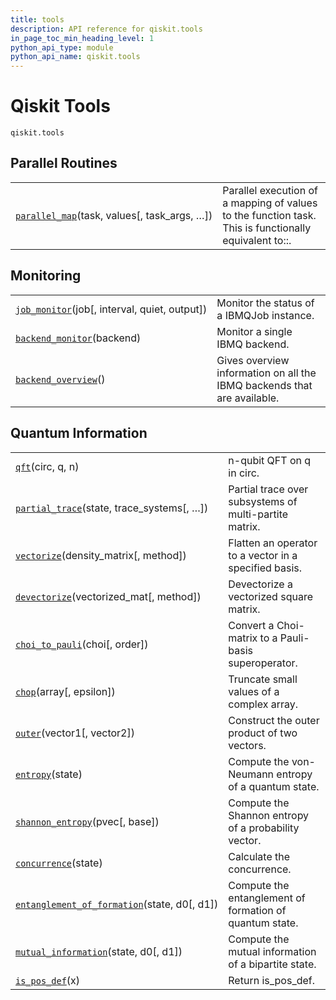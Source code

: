 ```yaml
---
title: tools
description: API reference for qiskit.tools
in_page_toc_min_heading_level: 1
python_api_type: module
python_api_name: qiskit.tools
---
```


<span id="module-qiskit.tools" />

# Qiskit Tools

<span id="module-qiskit.tools" />

`qiskit.tools`

## Parallel Routines

|                                                                                                         |                                                                                                       |
| ------------------------------------------------------------------------------------------------------- | ----------------------------------------------------------------------------------------------------- |
| [`parallel_map`](qiskit.tools.parallel_map "qiskit.tools.parallel_map")(task, values\[, task\_args, …]) | Parallel execution of a mapping of values to the function task. This is functionally equivalent to::. |

## Monitoring

|                                                                                                       |                                                                         |
| ----------------------------------------------------------------------------------------------------- | ----------------------------------------------------------------------- |
| [`job_monitor`](qiskit.tools.job_monitor "qiskit.tools.job_monitor")(job\[, interval, quiet, output]) | Monitor the status of a IBMQJob instance.                               |
| [`backend_monitor`](qiskit.tools.backend_monitor "qiskit.tools.backend_monitor")(backend)             | Monitor a single IBMQ backend.                                          |
| [`backend_overview`](qiskit.tools.backend_overview "qiskit.tools.backend_overview")()                 | Gives overview information on all the IBMQ backends that are available. |

## Quantum Information

|                                                                                                                                  |                                                         |
| -------------------------------------------------------------------------------------------------------------------------------- | ------------------------------------------------------- |
| [`qft`](qiskit.tools.qft "qiskit.tools.qft")(circ, q, n)                                                                         | n-qubit QFT on q in circ.                               |
| [`partial_trace`](qiskit.tools.partial_trace "qiskit.tools.partial_trace")(state, trace\_systems\[, …])                          | Partial trace over subsystems of multi-partite matrix.  |
| [`vectorize`](qiskit.tools.vectorize "qiskit.tools.vectorize")(density\_matrix\[, method])                                       | Flatten an operator to a vector in a specified basis.   |
| [`devectorize`](qiskit.tools.devectorize "qiskit.tools.devectorize")(vectorized\_mat\[, method])                                 | Devectorize a vectorized square matrix.                 |
| [`choi_to_pauli`](qiskit.tools.choi_to_pauli "qiskit.tools.choi_to_pauli")(choi\[, order])                                       | Convert a Choi-matrix to a Pauli-basis superoperator.   |
| [`chop`](qiskit.tools.chop "qiskit.tools.chop")(array\[, epsilon])                                                               | Truncate small values of a complex array.               |
| [`outer`](qiskit.tools.outer "qiskit.tools.outer")(vector1\[, vector2])                                                          | Construct the outer product of two vectors.             |
| [`entropy`](qiskit.tools.entropy "qiskit.tools.entropy")(state)                                                                  | Compute the von-Neumann entropy of a quantum state.     |
| [`shannon_entropy`](qiskit.tools.shannon_entropy "qiskit.tools.shannon_entropy")(pvec\[, base])                                  | Compute the Shannon entropy of a probability vector.    |
| [`concurrence`](qiskit.tools.concurrence "qiskit.tools.concurrence")(state)                                                      | Calculate the concurrence.                              |
| [`entanglement_of_formation`](qiskit.tools.entanglement_of_formation "qiskit.tools.entanglement_of_formation")(state, d0\[, d1]) | Compute the entanglement of formation of quantum state. |
| [`mutual_information`](qiskit.tools.mutual_information "qiskit.tools.mutual_information")(state, d0\[, d1])                      | Compute the mutual information of a bipartite state.    |
| [`is_pos_def`](qiskit.tools.is_pos_def "qiskit.tools.is_pos_def")(x)                                                             | Return is\_pos\_def.                                    |

